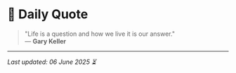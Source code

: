 # 📜 Daily Quote

> "Life is a question and how we live it is our answer."  
> — **Gary Keller**

---

_Last updated: 06 June 2025 ⏳_
